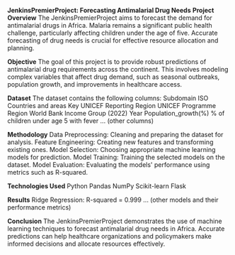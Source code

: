 **JenkinsPremierProject: Forecasting Antimalarial Drug Needs**
**Project Overview**
The JenkinsPremierProject aims to forecast the demand for antimalarial drugs in Africa. Malaria remains a significant public health challenge, particularly affecting children under the age of five. Accurate forecasting of drug needs is crucial for effective resource allocation and planning.
  
**Objective**
The goal of this project is to provide robust predictions of antimalarial drug requirements across the continent. This involves modeling complex variables that affect drug demand, such as seasonal outbreaks, population growth, and improvements in healthcare access.

**Dataset**
The dataset contains the following columns:
Subdomain
ISO
Countries and areas
Key
UNICEF Reporting Region
UNICEF Programme Region
World Bank Income Group (2022)
Year
Population_growth(%)
% of children under age 5 with fever
... (other columns)


**Methodology**
Data Preprocessing: Cleaning and preparing the dataset for analysis.
Feature Engineering: Creating new features and transforming existing ones.
Model Selection: Choosing appropriate machine learning models for prediction.
Model Training: Training the selected models on the dataset.
Model Evaluation: Evaluating the models' performance using metrics such as R-squared.


**Technologies Used**
Python
Pandas
NumPy
Scikit-learn
Flask


**Results**
Ridge Regression: R-squared = 0.999
... (other models and their performance metrics)


**Conclusion**
The JenkinsPremierProject demonstrates the use of machine learning techniques to forecast antimalarial drug needs in Africa. Accurate predictions can help healthcare organizations and policymakers make informed decisions and allocate resources effectively.
